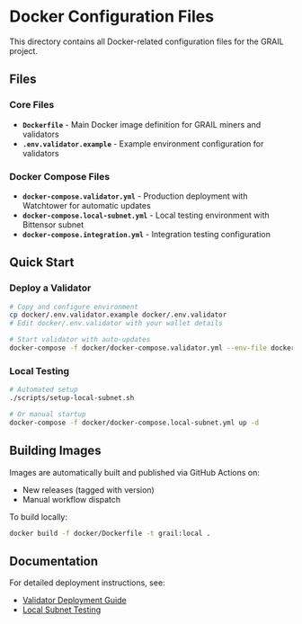 # Docker Configuration Files

This directory contains all Docker-related configuration files for the GRAIL project.

## Files

### Core Files
- **`Dockerfile`** - Main Docker image definition for GRAIL miners and validators
- **`.env.validator.example`** - Example environment configuration for validators

### Docker Compose Files
- **`docker-compose.validator.yml`** - Production deployment with Watchtower for automatic updates
- **`docker-compose.local-subnet.yml`** - Local testing environment with Bittensor subnet
- **`docker-compose.integration.yml`** - Integration testing configuration

## Quick Start

### Deploy a Validator

```bash
# Copy and configure environment
cp docker/.env.validator.example docker/.env.validator
# Edit docker/.env.validator with your wallet details

# Start validator with auto-updates
docker-compose -f docker/docker-compose.validator.yml --env-file docker/.env.validator up -d
```

### Local Testing

```bash
# Automated setup
./scripts/setup-local-subnet.sh

# Or manual startup
docker-compose -f docker/docker-compose.local-subnet.yml up -d
```

## Building Images

Images are automatically built and published via GitHub Actions on:
- New releases (tagged with version)
- Manual workflow dispatch

To build locally:
```bash
docker build -f docker/Dockerfile -t grail:local .
```

## Documentation

For detailed deployment instructions, see:
- [Validator Deployment Guide](../docs/VALIDATOR_DEPLOYMENT.md)
- [Local Subnet Testing](../docs/local-subnet-testing.md)